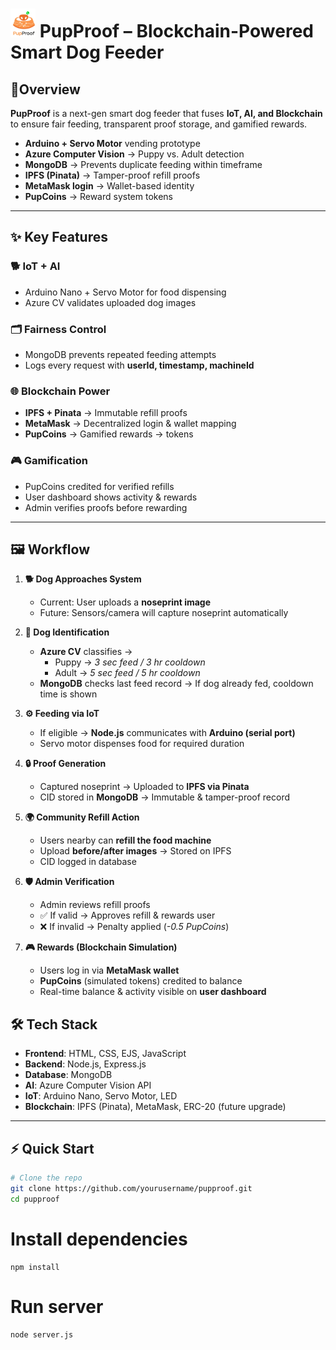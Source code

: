 # <img src="public/assets/Logo.png" alt="PupProof Logo" width="40"/> PupProof – Blockchain-Powered Smart Dog Feeder

## 📝Overview  
**PupProof** is a next-gen smart dog feeder that fuses **IoT, AI, and Blockchain** to ensure fair feeding, transparent proof storage, and gamified rewards.  

-  **Arduino + Servo Motor** vending prototype  
-  **Azure Computer Vision** → Puppy vs. Adult detection  
-  **MongoDB** → Prevents duplicate feeding within timeframe  
-  **IPFS (Pinata)** → Tamper-proof refill proofs  
-  **MetaMask login** → Wallet-based identity  
-  **PupCoins** → Reward system tokens

---

## ✨ Key Features  

### 🐕 IoT + AI  
- Arduino Nano + Servo Motor for food dispensing    
- Azure CV validates uploaded dog images  

### 🗂️ Fairness Control  
- MongoDB prevents repeated feeding attempts  
- Logs every request with **userId, timestamp, machineId**  

### 🌐 Blockchain Power  
- **IPFS + Pinata** → Immutable refill proofs  
- **MetaMask** → Decentralized login & wallet mapping  
- **PupCoins** → Gamified rewards → tokens

### 🎮 Gamification  
- PupCoins credited for verified refills  
- User dashboard shows activity & rewards  
- Admin verifies proofs before rewarding  

---

## 🖼️ Workflow  

1. **🐕 Dog Approaches System**  
   - Current: User uploads a **noseprint image**  
   - Future: Sensors/camera will capture noseprint automatically  

2. **🤖 Dog Identification**  
   - **Azure CV** classifies →  
     - Puppy → *3 sec feed / 3 hr cooldown*  
     - Adult → *5 sec feed / 5 hr cooldown*  
   - **MongoDB** checks last feed record → If dog already fed, cooldown time is shown  

3. **⚙️ Feeding via IoT**  
   - If eligible → **Node.js** communicates with **Arduino (serial port)**  
   - Servo motor dispenses food for required duration  

4. **🔒 Proof Generation**  
   - Captured noseprint → Uploaded to **IPFS via Pinata**  
   - CID stored in **MongoDB** → Immutable & tamper-proof record  

5. **🌍 Community Refill Action**  
   - Users nearby can **refill the food machine**  
   - Upload **before/after images** → Stored on IPFS  
   - CID logged in database  

6. **🛡️ Admin Verification**  
   - Admin reviews refill proofs  
   - ✅ If valid → Approves refill & rewards user  
   - ❌ If invalid → Penalty applied (*-0.5 PupCoins*)  

7. **🎮 Rewards (Blockchain Simulation)**  
   - Users log in via **MetaMask wallet**  
   - **PupCoins** (simulated tokens) credited to balance  
   - Real-time balance & activity visible on **user dashboard**  


## 🛠️ Tech Stack  

- **Frontend**: HTML, CSS, EJS, JavaScript  
- **Backend**: Node.js, Express.js  
- **Database**: MongoDB  
- **AI**: Azure Computer Vision API  
- **IoT**: Arduino Nano, Servo Motor, LED  
- **Blockchain**: IPFS (Pinata), MetaMask, ERC-20 (future upgrade)  

---

## ⚡ Quick Start  

```bash
# Clone the repo
git clone https://github.com/yourusername/pupproof.git
cd pupproof
```
# Install dependencies
```
npm install
```
# Run server
```
node server.js
```

